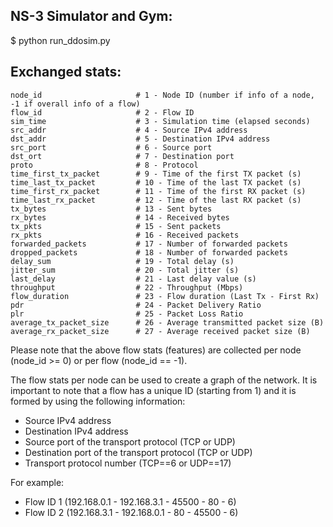 ## NS-3 Simulator and Gym:

$ python run_ddosim.py

##	Exchanged stats:
    node_id                     # 1 - Node ID (number if info of a node, -1 if overall info of a flow)
    flow_id                     # 2 - Flow ID
    sim_time                    # 3 - Simulation time (elapsed seconds)
    src_addr                    # 4 - Source IPv4 address
    dst_addr                    # 5 - Destination IPv4 address
    src_port                    # 6 - Source port
    dst_ort                     # 7 - Destination port
    proto                       # 8 - Protocol
    time_first_tx_packet        # 9 - Time of the first TX packet (s)
    time_last_tx_packet         # 10 - Time of the last TX packet (s)
    time_first_rx_packet        # 11 - Time of the first RX packet (s)
    time_last_rx_packet         # 12 - Time of the last RX packet (s)
    tx_bytes                    # 13 - Sent bytes
    rx_bytes                    # 14 - Received bytes
    tx_pkts                     # 15 - Sent packets
    rx_pkts                     # 16 - Received packets
    forwarded_packets           # 17 - Number of forwarded packets
    dropped_packets             # 18 - Number of forwarded packets
    delay_sum                   # 19 - Total delay (s)
    jitter_sum                  # 20 - Total jitter (s)
    last_delay                  # 21 - Last delay value (s)
    throughput                  # 22 - Throughput (Mbps)
    flow_duration               # 23 - Flow duration (Last Tx - First Rx)
    pdr                         # 24 - Packet Delivery Ratio
    plr                         # 25 - Packet Loss Ratio
    average_tx_packet_size      # 26 - Average transmitted packet size (B)
    average_rx_packet_size      # 27 - Average received packet size (B)


Please note that the above flow stats (features) are collected per node (node_id >= 0) or per flow (node_id == -1).


The flow stats per node can be used to create a graph of the network. It is important to note that a flow has a unique ID (starting from 1) and it is formed by using the following information:
 - Source IPv4 address
 - Destination IPv4 address
 - Source port of the transport protocol (TCP or UDP)
 - Destination port of the transport protocol (TCP or UDP)
 - Transport protocol number (TCP==6 or UDP==17)
 

For example:
 - Flow ID 1 (192.168.0.1 - 192.168.3.1 - 45500 - 80 - 6)
 - Flow ID 2 (192.168.3.1 - 192.168.0.1 - 80 - 45500 - 6)


